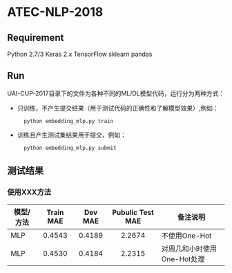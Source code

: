 # ATEC-NLP-2018

## Requirement
Python 2.7/3
Keras 2.x
TensorFlow
sklearn
pandas

## Run
UAI-CUP-2017目录下的文件为各种不同的ML/DL模型代码，运行分为两种方式：

- 只训练，不产生提交结果（用于测试代码的正确性和了解模型效果）,例如：

		python embedding_mlp.py train

- 训练且产生测试集结果用于提交，例如：

		python embedding_mlp.py submit



## 测试结果
### 使用XXX方法
|模型/方法	|Train MAE|Dev MAE|Pubulic Test MAE|备注说明|
|---------|:---:|:----:|:--:|------|
|MLP       |0.4543|0.4189|2.2674|不使用One-Hot|
|MLP       |0.4530|0.4184|2.2315|对周几和小时使用One-Hot处理|




